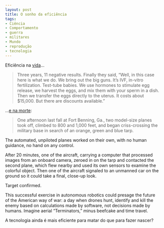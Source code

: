 ```yaml
---
layout: post
title: O sonho da eficiência
tags:
- Ciência
- Comportamento
- guerra
- militares
- Mundo
- reprodução
- tecnologia
---
```


Eficiência na [vida](http://www.themorningnews.org/article/the-age-of-mechanical-reproduction)...

> Three years, 11 negative results. Finally they said, “Well, in this case here is what we do. We bring out the big guns. It’s IVF, in-vitro fertilization. Test-tube babies. We use hormones to stimulate egg release, we harvest the eggs, and mix them with your sperm in a dish. Then we transfer the eggs directly to the uterus. It costs about $15,000. But there are discounts available.”

...[e na morte](http://www.washingtonpost.com/national/national-security/a-future-for-drones-automated-killing/2011/09/15/gIQAVy9mgK_print.html):

> One afternoon last fall at Fort Benning, Ga., two model-size planes took off, climbed to 800 and 1,000 feet, and began criss-crossing the military base in search of an orange, green and blue tarp.

The automated, unpiloted planes worked on their own, with no human guidance, no hand on any control.

After 20 minutes, one of the aircraft, carrying a computer that processed images from an onboard camera, zeroed in on the tarp and contacted the second plane, which flew nearby and used its own sensors to examine the colorful object. Then one of the aircraft signaled to an unmanned car on the ground so it could take a final, close-up look.

Target confirmed.

This successful exercise in autonomous robotics could presage the future of the American way of war: a day when drones hunt, identify and kill the enemy based on calculations made by software, not decisions made by humans. Imagine aerial “Terminators,” minus beefcake and time travel.

A tecnologia ainda é mais eficiente para matar do que para fazer nascer?
